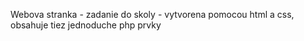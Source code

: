 Webova stranka - zadanie do skoly - vytvorena pomocou html a css, obsahuje tiez jednoduche php prvky
